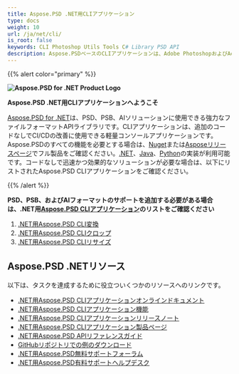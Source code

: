 ```yaml
---
title: Aspose.PSD .NET用CLIアプリケーション
type: docs
weight: 10
url: /ja/net/cli/
is_root: false
keywords: CLI Photoshop Utils Tools C# Library PSD API
description: Aspose.PSDベースのCLIアプリケーションは、Adobe PhotoshopおよびAdobe IllustratorファイルフォーマットのCI/CD自動化をサポートします。PSD、PSB、AIをPDF、TIFF、JPEG、JPEG2000、PNG、GIF、BMPにエクスポートできます。Adobe PhotoshopやAdobe Illustratorのインストールは必要なく、コードなしで実行できます。
---
```


{{% alert color="primary" %}}

**![Aspose.PSD for .NET Product Logo](home_1.png)**

**Aspose.PSD .NET用CLIアプリケーションへようこそ**

[Aspose.PSD for .NET](/psd/ja/net/)は、PSD、PSB、AIソリューションに使用できる強力なファイルフォーマットAPIライブラリです。CLIアプリケーションは、追加のコードなしでCI/CDの改善に使用できる軽量コンソールアプリケーションです。Aspose.PSDのすべての機能を必要とする場合は、[Nuget](https://www.nuget.org/packages/Aspose.PSD)または[Asposeリリースページ](https://releases.aspose.com/psd/)でフル製品をご確認ください。[.NET](https://releases.aspose.com/psd/net/)、[Java](https://releases.aspose.com/psd/java/)、[Python](https://releases.aspose.com/psd/python-net/)の実装が利用可能です。コードなしで迅速かつ効果的なソリューションが必要な場合は、以下にリストされたAspose.PSD CLIアプリケーションをご確認ください。

{{% /alert %}}

**PSD、PSB、およびAIフォーマットのサポートを追加する必要がある場合は、.NET用[Aspose.PSD CLIアプリケーション](/psd/ja/net/cli)のリストをご確認ください**

1. [.NET用Aspose.PSD CLI変換](/psd/ja/net/cli/conversion)
2. [.NET用Aspose.PSD CLIクロップ](/psd/ja/net/cli/crop)
3. [.NET用Aspose.PSD CLIリサイズ](/psd/ja/net/cli/resize)

## **Aspose.PSD .NETリソース**

以下は、タスクを達成するために役立ついくつかのリソースへのリンクです。

- [.NET用Aspose.PSD CLIアプリケーションオンラインドキュメント](/psd/ja/net/cli/)
- [.NET用Aspose.PSD CLIアプリケーション機能](/psd/ja/net/cli/features/)
- [.NET用Aspose.PSD CLIアプリケーションリリースノート](/psd/ja/net/cli/release-notes/)
- [.NET用Aspose.PSD CLIアプリケーション製品ページ](https://products.aspose.com/psd/net)
- [.NET用Aspose.PSD APIリファレンスガイド](https://reference.aspose.com/net/psd)
- [GitHubリポジトリでの例のダウンロード](https://github.com/aspose-psd/CLI-Applications)
- [.NET用Aspose.PSD無料サポートフォーラム](https://forum.aspose.com/c/psd)
- [.NET用Aspose.PSD有料サポートヘルプデスク](https://helpdesk.aspose.com/)

